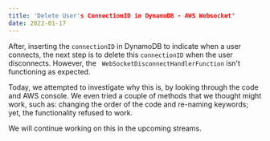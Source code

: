 ```yaml
---
title: 'Delete User's ConnectionID in DynamoDB - AWS Websocket'
date: 2022-01-17
---
```


After, inserting the `connectionID` in DynamoDB to indicate when a user connects, the next step is to delete this `connectionID` when the user disconnects. However, the ` WebSocketDisconnectHandlerFunction` isn't functioning as expected.

Today, we attempted to investigate why this is, by looking through the code and AWS console. We even tried a couple of methods that we thought might work, such as: changing the order of the code and re-naming keywords; yet, the functionality refused to work.

We will continue working on this in the upcoming streams.

